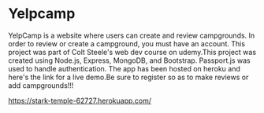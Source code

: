 # Yelpcamp
YelpCamp is a website where users can create and review campgrounds. In order to review or create a campground, you must have an account. This project was part of Colt Steele's web dev course on udemy.This project was created using Node.js, Express, MongoDB, and Bootstrap. Passport.js was used to handle authentication.
The app has been hosted on heroku and here's the link for a live demo.Be sure to register so as to make reviews or add campgrounds!!!

https://stark-temple-62727.herokuapp.com/
